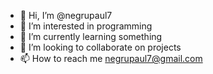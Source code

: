 - 👋 Hi, I’m @negrupaul7
- 👀 I’m interested in programming
- 🌱 I’m currently learning something
- 💞️ I’m looking to collaborate on projects
- 📫 How to reach me negrupaul7@gmail.com 

<!---
negrupaul7/negrupaul7 is a ✨ special ✨ repository because its `README.md` (this file) appears on your GitHub profile.
You can click the Preview link to take a look at your changes.
--->
